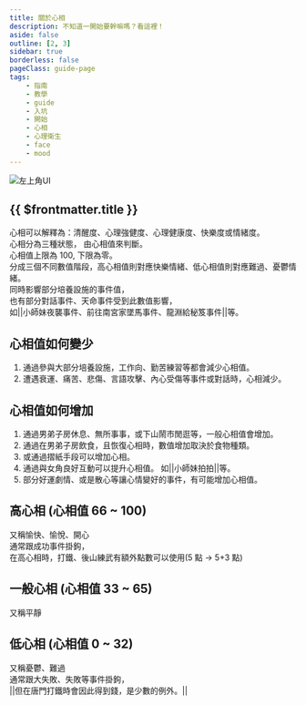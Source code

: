 ```yaml
---
title: 關於心相
description: 不知道一開始要幹嘛嗎？看這裡！
aside: false
outline: [2, 3]
sidebar: true
borderless: false
pageClass: guide-page
tags:
    - 指南
    - 教學
    - guide
    - 入坑
    - 開始
    - 心相
    - 心理衛生
    - face
    - mood
---
```


<img class='guide-img' src='/images/guide/hui1.jpg' alt='左上角UI'>

## {{ $frontmatter.title }}

心相可以解釋為：清醒度、心理強健度、心理健康度、快樂度或情緒度。  
心相分為三種狀態， 由心相值來判斷。  
心相值上限為 100, 下限為零。  
分成三個不同數值階段，高心相值則對應快樂情緒、低心相值則對應難過、憂鬱情緒。  
同時影響部分培養設施的事件值，  
也有部分對話事件、天命事件受到此數值影響，  
如<MarkdownWrapper>||小師妹夜襲事件、前往南宮家墜馬事件、龍淵給秘笈事件||</MarkdownWrapper>等。

## 心相值如何變少

1. 通過參與大部分培養設施，工作向、勤苦練習等都會減少心相值。
2. 遭遇衰運、痛苦、悲傷、言語攻擊、內心受傷等事件或對話時，心相減少。

## 心相值如何增加

1. 通過男弟子房休息、無所事事，或下山鬧市閒逛等，一般心相值會增加。
2. 通過在男弟子房飲食，且恢復心相時，數值增加取決於食物種類。
3. 或通過摺紙手段可以增加心相。
4. 通過與女角良好互動可以提升心相值。
   如||小師妹拍拍||等。
5. 部分好運劇情、或是散心等讓心情變好的事件，有可能增加心相值。

## 高心相 (心相值 66 ~ 100)

<MoodIcon :mood="`high`" :size="`medium`"></MoodIcon>
又稱愉快、愉悅、開心  
通常跟成功事件掛鉤，  
在高心相時，打鐵、後山練武有額外點數可以使用(5 點 -> 5+3 點)

## 一般心相 (心相值 33 ~ 65)

<MoodIcon :size="`medium`"></MoodIcon>
又稱平靜

## 低心相 (心相值 0 ~ 32)

<MoodIcon :mood="`low`" :size="`medium`"></MoodIcon>
又稱憂鬱、難過  
通常跟大失敗、失敗等事件掛鉤，  
<MarkdownWrapper>||但在唐門打鐵時會因此得到錢，是少數的例外。||</MarkdownWrapper>
